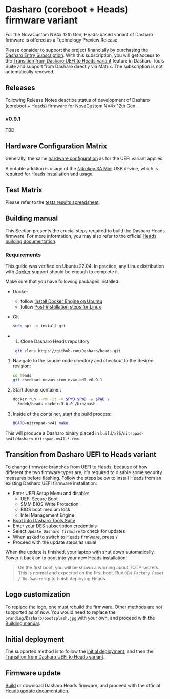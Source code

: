 # Dasharo (coreboot + Heads) firmware variant

For the NovaCustom NV4x 12th Gen, Heads-based variant of Dasharo firmware is
offered as a Technology Preview Release.

Please consider to support the project financially by purchasing the
[Dasharo Entry Subscription](https://novacustom.com/product/dasharo-entry-subscription/).
With this subscription, you will get access to the
[Transition from Dasharo UEFI to Heads variant](#transition-from-dasharo-uefi-to-heads-variant)
feature in Dasharo Tools Suite and support from Dasharo directly via Matrix.
The subscription is not automatically renewed.

## Releases

Following Release Notes describe status of development of Dasharo (coreboot +
Heads) firmware for NovaCustom NV4x 12th Gen.

### v0.9.1

TBD

## Hardware Configuration Matrix

Generally, the same [hardware configuration](hardware-matrix.md) as for the
UEFI variant applies.

A notable addition is usage of the
[Nitrokey 3A Mini](https://novacustom.com/product/nitrokey-3a-mini/)
USB device, which is required for Heads installation and usage.

## Test Matrix

Please refer to the [tests results spreadsheet](TBD).

## Building manual

This Section presents the crucial steps required to build the Dasharo Heads
firmware. For more information, you may also refer to the official
[Heads building documentation](https://osresearch.net/general-building/).

### Requirements

This guide was verified on Ubuntu 22.04. In practice, any Linux distribution
with [Docker](https://www.docker.com/) support should be enough to complete it.

Make sure that you have following packages installed:

* Docker
    - follow [Install Docker Engine on Ubuntu](https://docs.docker.com/engine/install/ubuntu/)
    - follow [Post-installation steps for Linux](https://docs.docker.com/engine/install/linux-postinstall/)
* Git

    ```bash
    sudo apt -y install git
    ```

* 1. Clone Dasharo Heads repository

   ```bash
    git clone https://github.com/Dasharo/heads.git
   ```

1. Navigate to the source code directory and checkout to the desired revision:

    ```bash
    cd heads
    git checkout novacustom_nv4x_adl_v0.9.1
    ```

1. Start docker container:

    ```bash
    docker run --rm -it -v $PWD:$PWD -w $PWD \
      3mdeb/heads-docker:3.0.0 /bin/bash
    ```

1. Inside of the container, start the build process:

    ```bash
    BOARD=nitropad-nv41 make
    ```

This will produce a Dasharo binary placed in
`build/x86/nitropad-nv41/dasharo-nitropad-nv41-*.rom`.

## Transition from Dasharo UEFI to Heads variant

To change firmware branches from UEFI to Heads, because of how different the two
firmware types are, it's required to disable some security measures before
flashing. Follow the steps below to install Heads from an existing Dasharo UEFI
firmware installation:

* Enter UEFI Setup Menu and disable:
    - UEFI Secure Boot
    - SMM BIOS Write Protection
    - BIOS boot medium lock
    - Intel Management Engine
* [Boot into Dasharo Tools Suite](https://docs.dasharo.com/dasharo-tools-suite/documentation/#running)
* Enter your DES subscription credentials
* Select `Update Dasharo firmware` to check for updates
* When asked to switch to Heads firmware, press `Y`
* Proceed with the update steps as usual

When the update is finished, your laptop with shut down automatically. Power it
back on to boot into your new Heads installation!

> On the first boot, you will be shown a warning about TOTP secrets. This is
> normal and expected on the first boot. Run `OEM Factory Reset / Re-Ownership`
> to finish deploying Heads.

## Logo customization

To replace the logo, one must rebuild the firmware. Other methods are not
supported as of now. You would need to replace the
`branding/Dasharo/bootsplash.jpg` with your own, and proceed with the
[Building manual](#building-manual).

## Initial deployment

The supported method is to follow the
[initial deployment](/unified/novacustom/initial-deployment.md), and then the
[Transition from Dasharo UEFI to Heads variant](#transition-from-dasharo-uefi-to-heads-variant).

## Firmware update

[Build](#building-manual) or download Dasharo Heads firmware, and proceed with
the official [Heads update documentation](https://osresearch.net/Updating).
